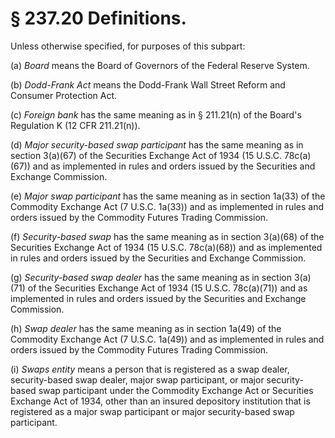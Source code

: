 # § 237.20   Definitions.

Unless otherwise specified, for purposes of this subpart:


(a) *Board* means the Board of Governors of the Federal Reserve System.


(b) *Dodd-Frank Act* means the Dodd-Frank Wall Street Reform and Consumer Protection Act.


(c) *Foreign bank* has the same meaning as in § 211.21(n) of the Board's Regulation K (12 CFR 211.21(n)).


(d) *Major security-based swap participant* has the same meaning as in section 3(a)(67) of the Securities Exchange Act of 1934 (15 U.S.C. 78c(a)(67)) and as implemented in rules and orders issued by the Securities and Exchange Commission.


(e) *Major swap participant* has the same meaning as in section 1a(33) of the Commodity Exchange Act (7 U.S.C. 1a(33)) and as implemented in rules and orders issued by the Commodity Futures Trading Commission.


(f) *Security-based swap* has the same meaning as in section 3(a)(68) of the Securities Exchange Act of 1934 (15 U.S.C. 78c(a)(68)) and as implemented in rules and orders issued by the Securities and Exchange Commission.


(g) *Security-based swap dealer* has the same meaning as in section 3(a)(71) of the Securities Exchange Act of 1934 (15 U.S.C. 78c(a)(71)) and as implemented in rules and orders issued by the Securities and Exchange Commission.


(h) *Swap dealer* has the same meaning as in section 1a(49) of the Commodity Exchange Act (7 U.S.C. 1a(49)) and as implemented in rules and orders issued by the Commodity Futures Trading Commission.


(i) *Swaps entity* means a person that is registered as a swap dealer, security-based swap dealer, major swap participant, or major security-based swap participant under the Commodity Exchange Act or Securities Exchange Act of 1934, other than an insured depository institution that is registered as a major swap participant or major security-based swap participant.




